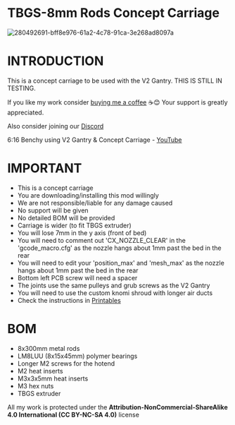#  TBGS-8mm Rods Concept Carriage


![280492691-bff8e976-61a2-4c78-91ca-3e268ad8097a](https://github.com/DerrickDarrell/Creality-K1-K1-Max/assets/145330457/2a610a44-87ec-4e8f-9d32-1ed2f289a6c6)


# INTRODUCTION

This is a concept carriage to be used with the V2 Gantry. THIS IS STILL IN TESTING.


If you like my work consider [buying me a coffee](https://ko-fi.com/derrickdarrell) ☕😊 Your support is greatly appreciated.

Also consider joining our [Discord](https://discord.gg/d3vil-design)


6:16 Benchy using V2 Gantry & Concept Carriage - [YouTube](https://www.youtube.com/watch?v=GfOL87u7CSw&ab_channel=DerrickDarrell)

# IMPORTANT

- This is a concept carriage
- You are downloading/installing this mod willingly
- We are not responsible/liable for any damage caused
- No support will be given
- No detailed BOM will be provided
- Carriage is wider (to fit TBGS extruder)
- You will lose 7mm in the y axis (front of bed)
- You will need to comment out 'CX_NOZZLE_CLEAR' in the 'gcode_macro.cfg' as the nozzle hangs about 1mm past the bed in the rear
- You will need to edit your 'position_max' and 'mesh_max' as the nozzle hangs about 1mm past the bed in the rear
- Bottom left PCB screw will need a spacer
- The joints use the same pulleys and grub screws as the V2 Gantry
- You will need to use the custom knomi shroud with longer air ducts
- Check the instructions in [Printables](https://www.printables.com/model/594021-creality-k1-k1-max-knomi-covershroud0)


# BOM

- 8x300mm metal rods
- LM8LUU (8x15x45mm) polymer bearings
- Longer M2 screws for the hotend
- M2 heat inserts
- M3x3x5mm heat inserts
- M3 hex nuts
- TBGS extruder

All my work is protected under the **Attribution-NonCommercial-ShareAlike 4.0 International (CC BY-NC-SA 4.0)** license
